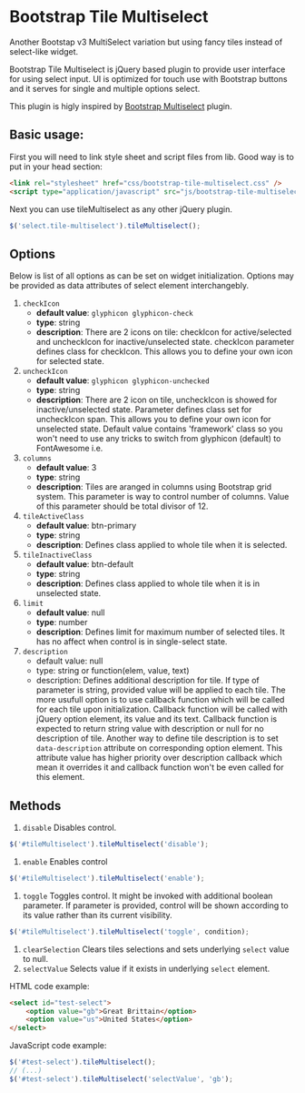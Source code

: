 # Bootstrap Tile Multiselect
Another Bootstap v3 MultiSelect variation but using fancy tiles instead of select-like widget.

Bootstrap Tile Multiselect is jQuery based plugin to provide user interface for using select input.
UI is optimized for touch use with Bootstrap buttons and it serves for single and multiple options select.

This plugin is higly inspired by [Bootstrap Multiselect](http://davidstutz.github.io/bootstrap-multiselect/) plugin.

## Basic usage:

First you will need to link style sheet and script files from lib. Good way is to put in your head section:

```html
<link rel="stylesheet" href="css/bootstrap-tile-multiselect.css" />
<script type="application/javascript" src="js/bootstrap-tile-multiselect.js"></script>
```

Next you can use tileMultiselect as any other jQuery plugin.

```javascript
$('select.tile-multiselect').tileMultiselect();
```

## Options

Below is list of all options as can be set on widget initialization. Options may be provided as data attributes of
select element interchangebly.

1. `checkIcon`
	* **default value**: `glyphicon glyphicon-check`
	* **type**: string
	* **description**:
There are 2 icons on tile: checkIcon for active/selected and uncheckIcon for inactive/unselected state. checkIcon 
parameter defines class for checkIcon. This allows you to define your own icon for selected state.
2. `uncheckIcon`
	* **default value**: `glyphicon glyphicon-unchecked`
	* **type**: string
	* **description**:
There are 2 icon on tile, uncheckIcon is showed for inactive/unselected state. Parameter defines class set for
uncheckIcon span. This allows you to define your own icon for unselected state. Default value contains 'framework'
class so you won't need to use any tricks to switch from glyphicon (default) to FontAwesome i.e.
1. `columns`
	* **default value**: 3
	* **type**: string
	* **description**:
Tiles are aranged in columns using Bootstrap grid system. This parameter is way to control number of columns. Value of 
this parameter should be total divisor of 12.
1. `tileActiveClass`
	* **default value**: btn-primary
	* **type**: string
	* **description**:
Defines class applied to whole tile when it is selected.
1. `tileInactiveClass`
	* **default value**: btn-default
	* **type**: string
	* **description**:
Defines class applied to whole tile when it is in unselected state.
1. `limit`
	* **default value**: null
	* **type**: number
	* **description**:
Defines limit for maximum number of selected tiles. It has no affect when control is in single-select state.
1. `description`
	* default value: null
	* type: string or function(elem, value, text)
	* description:
Defines additional description for tile. If type of parameter is string, provided value will be applied to each tile.
The more usufull option is to use callback function which will be called for each tile upon initialization. Callback
function will be called with jQuery option element, its value and its text. Callback function is expected to return
string value with description or null for no description of tile.
Another way to define tile description is to set `data-description` attribute on corresponding option element. This 
attribute value has higher priority over description callback which mean it overrides it and callback function won't be
even called for this element.

## Methods

1. `disable`
Disables control.
```javascript
$('#tileMultiselect').tileMultiselect('disable');
````
1. `enable`
Enables control
```javascript
$('#tileMultiselect').tileMultiselect('enable');
```
1. `toggle`
Toggles control. It might be invoked with additional boolean parameter. If parameter is provided, control will be shown
according to its value rather than its current visibility.
```javascript
$('#tileMultiselect').tileMultiselect('toggle', condition);
```
1. `clearSelection`
Clears tiles selections and sets underlying `select` value to null.
1. `selectValue`
Selects value if it exists in underlying `select` element.

HTML code example:
```html
<select id="test-select">
    <option value="gb">Great Brittain</option>
    <option value="us">United States</option>
</select>
```
JavaScript code example:
```javascript
$('#test-select').tileMultiselect();
// (...)
$('#test-select').tileMultiselect('selectValue', 'gb');
```
